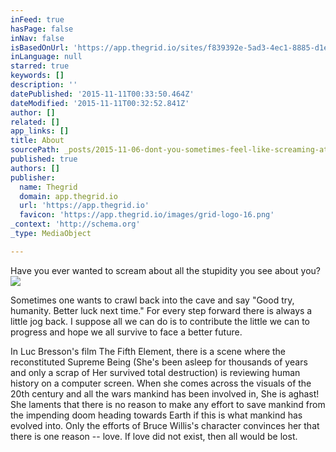```yaml
---
inFeed: true
hasPage: false
inNav: false
isBasedOnUrl: 'https://app.thegrid.io/sites/f839392e-5ad3-4ec1-8885-d1eeb6b6928c'
inLanguage: null
starred: true
keywords: []
description: ''
datePublished: '2015-11-11T00:33:50.464Z'
dateModified: '2015-11-11T00:32:52.841Z'
author: []
related: []
app_links: []
title: About
sourcePath: _posts/2015-11-06-dont-you-sometimes-feel-like-screaming-at-the-stupidity-and.md
published: true
authors: []
publisher:
  name: Thegrid
  domain: app.thegrid.io
  url: 'https://app.thegrid.io'
  favicon: 'https://app.thegrid.io/images/grid-logo-16.png'
_context: 'http://schema.org'
_type: MediaObject

---
```

Have you ever wanted to scream about all the stupidity you see about you?
![](https://the-grid-user-content.s3-us-west-2.amazonaws.com/b7da4413-332f-48cd-a44c-c15bb59e296f.jpg)

Sometimes one wants to crawl back into the cave and say "Good try, humanity. Better luck next time." For every step forward there is always a little jog back.  I suppose all we can do is to contribute the little we can to progress and hope we all survive to face a better future.

In Luc Bresson's film The Fifth Element, there is a scene where the reconstituted Supreme Being (She's been asleep for thousands of years and only a scrap of Her survived total destruction) is reviewing human history on a computer screen. When she comes across the visuals of the 20th century and all the wars mankind has been involved in, She is aghast! She laments that there is no reason to make any effort to save mankind from the impending doom heading towards Earth if this is what mankind has evolved into. Only the efforts of Bruce Willis's character convinces her that there is one reason --  love. If love did not exist, then all would be lost.